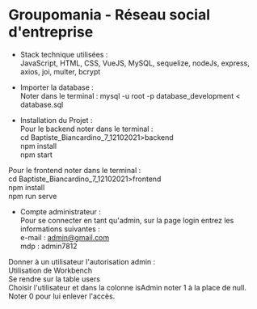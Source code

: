 # Groupomania - Réseau social d'entreprise

- Stack technique utilisées :  
JavaScript, HTML, CSS, VueJS, MySQL, sequelize, nodeJs, express, axios, joi, multer, bcrypt  

- Importer la database :   
Noter dans le terminal : mysql -u root -p database_development < database.sql  

- Installation du Projet :  
Pour le backend noter dans le terminal :  
cd Baptiste_Biancardino_7_12102021>backend  
npm install  
npm start

Pour le frontend noter dans le terminal :  
cd Baptiste_Biancardino_7_12102021>frontend  
npm install  
npm run serve  

- Compte administrateur :  
Pour se connecter en tant qu'admin, sur la page login entrez les informations suivantes :  
e-mail : admin@gmail.com  
mdp : admin7812

Donner à un utilisateur l'autorisation admin :  
Utilisation de Workbench  
Se rendre sur la table users  
Choisir l'utilisateur et dans la colonne isAdmin noter 1 à la place de null. Noter 0 pour lui enlever l'accès.